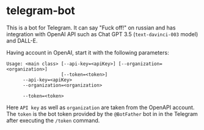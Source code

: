# telegram-bot

This is a bot for Telegram. It can say "Fuck off!" on russian and has integration with OpenAI API such as Chat GPT 3.5 (`text-davinci-003` model) and DALL-E.

Having account in OpenAI, start it with the following parameters:

```plain
Usage: <main class> [--api-key=<apiKey>] [--organization=<organization>]
                    [--token=<token>]
      --api-key=<apiKey>
      --organization=<organization>

      --token=<token>
```

Here `API key` as well as `organization` are taken from the OpenAPI account. The `token` is the bot token provided by the `@BotFather` bot in in the Telegram after executing the `/token` command.
